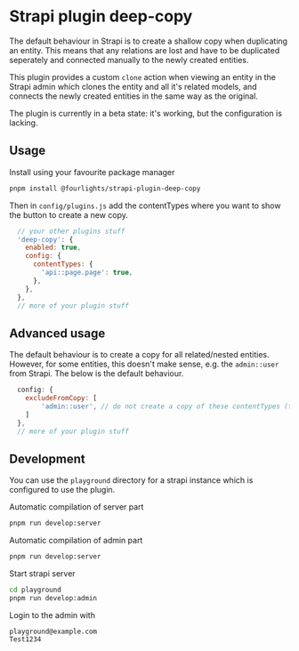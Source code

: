 # Strapi plugin deep-copy

The default behaviour in Strapi is to create a shallow copy when duplicating an entity.
This means that any relations are lost and have to be duplicated seperately and connected manually to the newly created entities.

This plugin provides a custom `clone` action when viewing an entity in the Strapi admin which clones the entity and all it's related models, and connects the newly created entities in the same way as the original.

The plugin is currently in a beta state: it's working, but the configuration is lacking.

## Usage

Install using your favourite package manager

```bash
pnpm install @fourlights/strapi-plugin-deep-copy
```

Then in `config/plugins.js` add the contentTypes where you want to show the button to create a new copy.

```js
  // your other plugins stuff
  'deep-copy': {
    enabled: true,
    config: {
      contentTypes: {
        'api::page.page': true,
      },
    },
  },
  // more of your plugin stuff
```

## Advanced usage

The default behaviour is to create a copy for all related/nested entities.
However, for some entities, this doesn't make sense, e.g. the `admin::user` from Strapi.
The below is the default behaviour.

```js
  config: {
    excludeFromCopy: [
        'admin::user', // do not create a copy of these contentTypes (they will be set as relation still)
    ]
  },
  // more of your plugin stuff
```


## Development

You can use the `playground` directory for a strapi instance which is configured to use the plugin.

Automatic compilation of server part
```bash
pnpm run develop:server
```

Automatic compilation of admin part
```bash
pnpm run develop:server
```

Start strapi server
```bash
cd playground
pnpm run develop:admin
```

Login to the admin with

```
playground@example.com
Test1234
```
